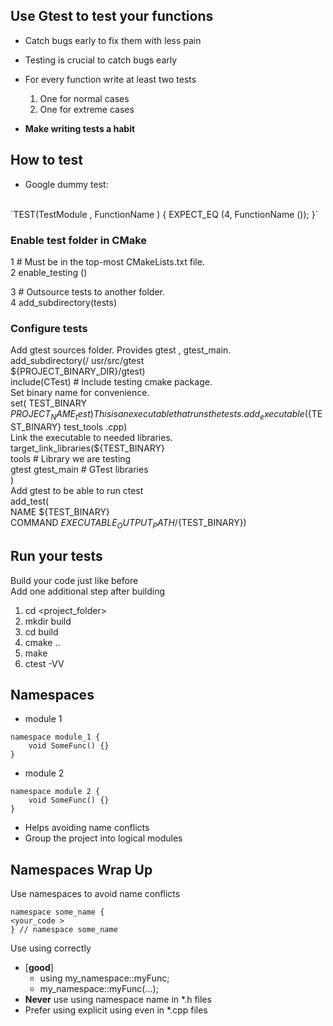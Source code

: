## Use Gtest to test your functions

* Catch bugs early to fix them with less pain
* Testing is crucial to catch bugs early
* For every function write at least two tests
    1. One for normal cases
    2. One for extreme cases

* **Make writing tests a habit**
  
## How to test

* Google dummy test:
</br>
`TEST(TestModule , FunctionName ) {  
    EXPECT_EQ (4, FunctionName ());
}`

### Enable test folder in CMake

1 # Must be in the top-most CMakeLists.txt file.</br>
2 enable_testing ()</br>

3 # Outsource tests to another folder.</br>
4 add_subdirectory(tests)</br>

### Configure tests

Add gtest sources folder. Provides gtest , gtest_main.  
add_subdirectory(/ usr/src/gtest  
${PROJECT_BINARY_DIR}/gtest)  
include(CTest) # Include testing cmake package.  
 Set binary name for convenience.  
set( TEST_BINARY ${PROJECT_NAME}_test)  
 This is an executable that runs the tests.  
add_executable(${TEST_BINARY} test_tools .cpp)  
 Link the executable to needed libraries.  
 target_link_libraries(${TEST_BINARY}  
 tools # Library we are testing  
 gtest gtest_main # GTest libraries  
 )  
  Add gtest to be able to run ctest  
 add_test(  
 NAME ${TEST_BINARY}  
 COMMAND ${EXECUTABLE_OUTPUT_PATH}/${TEST_BINARY})  

## Run your tests
Build your code just like before  
Add one additional step after building  
1. cd <project_folder>  
2. mkdir build  
3. cd build  
4. cmake ..  
5. make  
6. ctest -VV  

## Namespaces
* module 1
```
namespace module_1 {
    void SomeFunc() {}
}
```

* module 2
```
namespace module 2 {
    void SomeFunc() {}
}
```
* Helps avoiding name conflicts
* Group the project into logical modules

## Namespaces Wrap Up
Use namespaces to avoid name conflicts
```
namespace some_name {
<your_code >
} // namespace some_name
```
Use using correctly
* [**good**]
  * using my_namespace::myFunc;
  * my_namespace::myFunc(…);
* **Never** use using namespace name in *.h files
* Prefer using explicit using even in *.cpp files